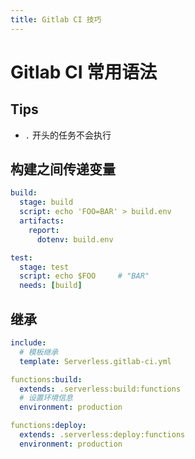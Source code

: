 ```yaml
---
title: Gitlab CI 技巧
---
```


# Gitlab CI 常用语法

## Tips
* `.` 开头的任务不会执行

## 构建之间传递变量

```yaml
build:
  stage: build
  script: echo 'FOO=BAR' > build.env
  artifacts:
    report:
      dotenv: build.env

test:
  stage: test
  script: echo $FOO     # "BAR"
  needs: [build]
```

## 继承
```yaml
include:
  # 模板继承
  template: Serverless.gitlab-ci.yml

functions:build:
  extends: .serverless:build:functions
  # 设置环境信息
  environment: production

functions:deploy:
  extends: .serverless:deploy:functions
  environment: production
```
